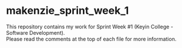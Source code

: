 # makenzie_sprint_week_1

This repository contains my work for Sprint Week #1 (Keyin College - Software Development). <br/>
Please read the comments at the top of each file for more information.

